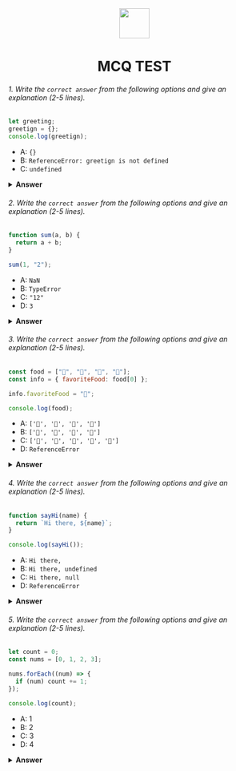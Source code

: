 <div align="center">
  <img height="60" src="https://edurev.gumlet.io/AllImages/original/ApplicationImages/CourseImages/944e5d47-8c55-4a89-91e5-22ab5f2798fc_CI.png">
  <h1>MCQ TEST</h1>
</div>

###### 1. Write the `correct answer` from the following options and give an explanation (2-5 lines).

```javascript
let greeting;
greetign = {};
console.log(greetign);
```

- A: `{}`
- B: `ReferenceError: greetign is not defined`
- C: `undefined`

<details><summary><b>Answer</b></summary>
<p>

#### Answer: A: `{}`

<i>The JS `let` keyword is generally used to declare a variable. Using this keyword, we can declare a variable and initialize its value later. In the question, the `greeting` variable is declared but not initialized. In the next line, it is initialized or assigned a value `{}` an empty object. So, the output will be an empty object </i>

</p>
</details>

###### 2. Write the `correct answer` from the following options and give an explanation (2-5 lines).

```javascript
function sum(a, b) {
  return a + b;
}

sum(1, "2");
```

- A: `NaN`
- B: `TypeError`
- C: `"12"`
- D: `3`

<details><summary><b>Answer</b></summary>
<p>

#### Answer: C: `"12"`

<i>The function is called using an integer value and a string value as arguments. That's why it will be operated as string concatenation. If we want to get sum of two numbers using this function, we have to provide both value as integer. So, the right answer is option `"C"`</i>

</p>
</details>

###### 3. Write the `correct answer` from the following options and give an explanation (2-5 lines).

```javascript
const food = ["🍕", "🍫", "🥑", "🍔"];
const info = { favoriteFood: food[0] };

info.favoriteFood = "🍝";

console.log(food);
```

- A: `['🍕', '🍫', '🥑', '🍔']`
- B: `['🍝', '🍫', '🥑', '🍔']`
- C: `['🍝', '🍕', '🍫', '🥑', '🍔']`
- D: `ReferenceError`

<details><summary><b>Answer</b></summary>
<p>

#### Answer: A: `['🍕', '🍫', '🥑', '🍔']`

<i>In the code provided, an array called `food` is defined, and an object `info` is initialized with a property `favoriteFood` that is assigned the value of the first element of the `food` array, which is `'🍕'`.

Then, the code updates the value of `info.favoriteFood to "🍝"`. However, this change does not affect the `food` array in any way. The `food` array remains unchanged, and when we log `food` to the console, it still contains the original elements, resulting in `['🍕', '🍫', '🥑', '🍔']`.</i>

</p>
</details>

###### 4. Write the `correct answer` from the following options and give an explanation (2-5 lines).

```javascript
function sayHi(name) {
  return `Hi there, ${name}`;
}

console.log(sayHi());
```

- A: `Hi there,`
- B: `Hi there, undefined`
- C: `Hi there, null`
- D: `ReferenceError`

<details><summary><b>Answer</b></summary>
<p>

#### Answer: B: `Hi there, undefined`

<i>In the code provided, there is a function `sayHi` that takes a parameter `name`. However, when we call `sayHi() `without providing any argument, the `name `parameter inside the function will be `undefined`. The function still executes and returns a string that includes the name parameter, resulting in `"Hi there, undefined"` being logged to the console.</i>

</p>
</details>

###### 5. Write the `correct answer` from the following options and give an explanation (2-5 lines).

```javascript
let count = 0;
const nums = [0, 1, 2, 3];

nums.forEach((num) => {
  if (num) count += 1;
});

console.log(count);
```

- A: 1
- B: 2
- C: 3
- D: 4

<details><summary><b>Answer</b></summary>
<p>

#### Answer: C: 3

<i>The output of the code is `'3'` because the forEach method in JavaScript iterates over each element in the nums array and applies the provided callback function to each element. In this case, the callback function checks if the current element num is truthy or falsy (that is, not equal to 0).</i>

</p>
</details>
